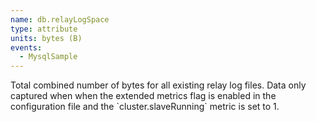 ```yaml
---
name: db.relayLogSpace
type: attribute
units: bytes (B)
events:
  - MysqlSample
---
```


Total combined number of bytes for all existing relay log files. Data only captured when when the extended metrics flag is enabled in the configuration file and the \`cluster.slaveRunning\` metric is set to 1.